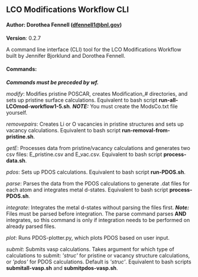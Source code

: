 ## LCO Modifications Workflow CLI
#### Author: Dorothea Fennell (dfennell1@bnl.gov)
**Version**: 0.2.7

A command line interface (CLI) tool for the LCO Modifications Workflow built by Jennifer Bjorklund and Dorothea Fennell.

#### Commands:
***Commands must be preceded by wf.***

*modify*: Modifies pristine POSCAR, creates Modification_# directories, and sets up pristine surface calculations. Equivalent to bash script **run-all-LCOmod-workflow1-5.sh**. 
***NOTE:*** You must create the ModsCo.txt file yourself. 

*removepairs*: Creates Li or O vacancies in pristine structures and sets up vacancy calculations. Equivalent to bash script **run-removal-from-pristine.sh**.

*getE*: Processes data from pristine/vacancy calculations and generates two csv files: E_pristine.csv and E_vac.csv. Equivalent to bash script **process-data.sh**.

*pdos*: Sets up PDOS calculations. Equivalent to bash script **run-PDOS.sh**.

*parse*: Parses the data from the PDOS calculations to generate .dat files for each atom and integrates metal d-states. Equivalent to bash script **process-PDOS.sh**.

*integrate*: Integrates the metal d-states without parsing the files first. ***Note:*** Files must be parsed before integration. The parse command parses **AND** integrates, so this command is only if integration needs to be performed on already parsed files.

*plot*: Runs PDOS-plotter.py, which plots PDOS based on user input. 

*submit*: Submits vasp calculations. Takes argument for which type of calculations to submit: *'struc'* for pristine or vacancy structure calculations, or *'pdos'* for PDOS calculations. Default is *'struc'*. Equivalent to bash scripts **submitall-vasp.sh** and **submitpdos-vasp.sh**.

